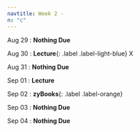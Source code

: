 ```yaml
---
navtitle: Week 2 -
n: "c"
---
```


Aug 29
: **Nothing Due**

Aug 30
: **Lecture**{: .label .label-light-blue} X

Aug 31
: **Nothing Due**

Sep 01
: **Lecture**

Sep 02
: **zyBooks**{: .label .label-orange} 

Sep 03
: **Nothing Due**

Sep 04
: **Nothing Due**

